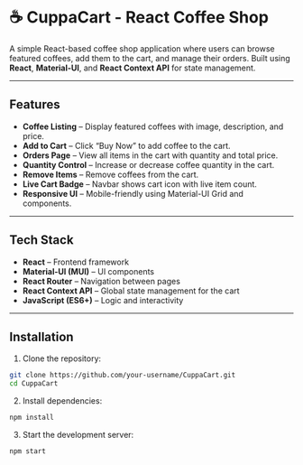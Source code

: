 # ☕ CuppaCart - React Coffee Shop

A simple React-based coffee shop application where users can browse featured coffees, add them to the cart, and manage their orders. Built using **React**, **Material-UI**, and **React Context API** for state management.

---

## Features

- **Coffee Listing** – Display featured coffees with image, description, and price.
- **Add to Cart** – Click “Buy Now” to add coffee to the cart.
- **Orders Page** – View all items in the cart with quantity and total price.
- **Quantity Control** – Increase or decrease coffee quantity in the cart.
- **Remove Items** – Remove coffees from the cart.
- **Live Cart Badge** – Navbar shows cart icon with live item count.
- **Responsive UI** – Mobile-friendly using Material-UI Grid and components.

---

## Tech Stack

- **React** – Frontend framework
- **Material-UI (MUI)** – UI components
- **React Router** – Navigation between pages
- **React Context API** – Global state management for the cart
- **JavaScript (ES6+)** – Logic and interactivity

---

## Installation

1. Clone the repository:

```bash
git clone https://github.com/your-username/CuppaCart.git
cd CuppaCart

```

2. Install dependencies:

```bash
npm install

```

3. Start the development server:

```bash
npm start
```
